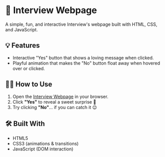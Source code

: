 # 💼 Interview Webpage

A simple, fun, and interactive Interview's webpage built with HTML, CSS, and JavaScript.

## 💡 Features

- Interactive "Yes" button that shows a loving message when clicked.
- Playful animation that makes the "No" button float away when hovered over or clicked.

## 🧑‍💻 How to Use

1. Open the [Interview Webpage](https://xuefeiwang001.github.io/Interview-Webpage/) in your browser. 
2. Click **"Yes"** to reveal a sweet surprise 💖  
3. Try clicking **"No"**… if you can catch it 😉

## 🛠️ Built With

- HTML5
- CSS3 (animations & transitions)
- JavaScript (DOM interaction)


